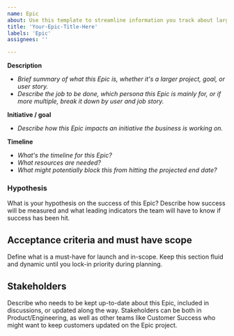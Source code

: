 ```yaml
---
name: Epic
about: Use this template to streamline information you track about large projects and user stories.
title: 'Your-Epic-Title-Here'
labels: 'Epic'
assignees: ''

---
```

**Description**
- _Brief summary of what this Epic is, whether it's a larger project, goal, or user story._
- _Describe the job to be done, which persona this Epic is mainly for, or if more multiple, break it down by user and job story._

**Initiative / goal**
- _Describe how this Epic impacts an initiative the business is working on._

**Timeline**
- _What's the timeline for this Epic?_
- _What resources are needed?_
- _What might potentially block this from hitting the projected end date?_

### Hypothesis
What is your hypothesis on the success of this Epic? Describe how success will be measured and what leading indicators the team will have to know if success has been hit.

## Acceptance criteria and must have scope
Define what is a must-have for launch and in-scope. Keep this section fluid and dynamic until you lock-in priority during planning.

## Stakeholders
Describe who needs to be kept up-to-date about this Epic, included in discussions, or updated along the way. Stakeholders can be both in Product/Engineering, as well as other teams like Customer Success who might want to keep customers updated on the Epic project.

